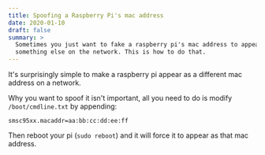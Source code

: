 ```yaml
---
title: Spoofing a Raspberry Pi's mac address
date: 2020-01-10
draft: false
summary: >
  Sometimes you just want to fake a raspberry pi's mac address to appear as
  something else on the network. This is how to do that.
---
```


It's surprisingly simple to make a raspberry pi appear as a different mac address on a network.

Why you want to spoof it isn't important, all you need to do is modify `/boot/cmdline.txt`
by appending:

```
smsc95xx.macaddr=aa:bb:cc:dd:ee:ff
```

Then reboot your pi (`sudo reboot`) and it will force it to appear as that mac address.
